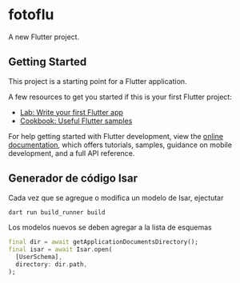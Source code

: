 # fotoflu

A new Flutter project.

## Getting Started

This project is a starting point for a Flutter application.

A few resources to get you started if this is your first Flutter project:

- [Lab: Write your first Flutter app](https://docs.flutter.dev/get-started/codelab)
- [Cookbook: Useful Flutter samples](https://docs.flutter.dev/cookbook)

For help getting started with Flutter development, view the
[online documentation](https://docs.flutter.dev/), which offers tutorials,
samples, guidance on mobile development, and a full API reference.

## Generador de código Isar
Cada vez que se agregue o modifica un modelo de Isar, ejectutar
```bash
dart run build_runner build
```
Los modelos nuevos se deben agregar a la lista de esquemas
```dart
final dir = await getApplicationDocumentsDirectory();
final isar = await Isar.open(
  [UserSchema],
  directory: dir.path,
);
```
